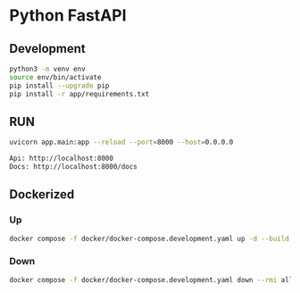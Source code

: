 # Python FastAPI

## Development
```bash
python3 -m venv env
source env/bin/activate
pip install --upgrade pip
pip install -r app/requirements.txt
```

## RUN
```bash
uvicorn app.main:app --reload --port=8000 --host=0.0.0.0

Api: http://localhost:8000  
Docs: http://localhost:8000/docs
```

## Dockerized

### Up
```bash
docker compose -f docker/docker-compose.development.yaml up -d --build
```

### Down
```bash
docker compose -f docker/docker-compose.development.yaml down --rmi all --remove-orphans
```

